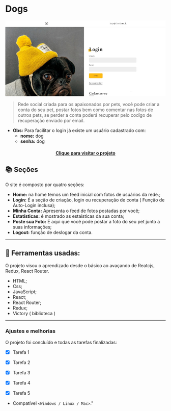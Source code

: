 # Dogs

<!---Esses são exemplos. Veja https://shields.io para outras pessoas ou para personalizar este conjunto de escudos. Você pode querer incluir dependências, status do projeto e informações de licença aqui--->

<img src="src/Assets/dogs-read-me.JPG" alt="Doctor Care">

> Rede social criada para os apaixonados por pets, você pode criar a conta do seu pet, postar fotos bem como comentar nas fotos de outros pets, se perder a conta poderá recuperar pelo codígo de recuperação enviado por email.

- **Obs:** Para facilitar o login já existe um usuário cadastrado com: 
   - **nome:** dog 
   - **senha:** dog


<h4 align="center"><a href="https://dogs-rede-social-cachorro.netlify.app/" target="_blank">Clique para visitar o projeto</a></h4>

## 📚 Seções

O site é composto por quatro seções:

- **Home:** na home temos um feed inicial com fotos de usuários da rede.;
- **Login:** É a seção de criação, login ou recuperação de conta ( Função de Auto-Login inclusa);
- **Minha Conta:** Apresenta o feed de fotos postadas por você;
- **Estatísticas:** é mostrado as estaísticas da sua conta;
- **Poste sua Foto:** É aqui que você pode postar a foto do seu pet junto a suas informações;
- **Logout:** função de deslogar da conta.


---


## 🚀  Ferramentas usadas:

O projeto visou o aprendizado desde o básico ao avaçando de Reatcjs, Redux, React Router.

- HTML;
- Css;
- JavaScript;
- React;
- React Router;
- Redux;
- Victory ( biblioteca )

---

### Ajustes e melhorias

O projeto foi concluído e todas as tarefas finalizadas:

- [x] Tarefa 1
- [x] Tarefa 2
- [x] Tarefa 3
- [x] Tarefa 4
- [x] Tarefa 5


* Compatível `<Windows / Linux / Mac>`."

<br>

